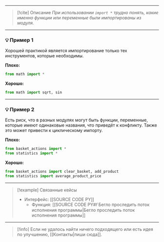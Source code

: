***

> [!cite] Описание
>_При использовании `import *` трудно понять, какие именно функции или переменные были импортированы из модуля._

***
### 💡 Пример 1
Хорошей практикой является импортирование только тех инструментов, которые необходимы.

**Плохо:**
```python
from math import *
```

**Хорошо:**
```python
from math import sqrt, sin
```

***
### 💡 Пример 2
Есть риск, что в разных модулях могут быть функции, переменные, которые имеют одинаковые названия, что приведёт к конфликту. Также это может привести к циклическому импорту.

**Плохо:**
```python
from basket_actions import *
from statistics import *
```

**Хорошо:**
```python
from basket_actions import clear_basket, add_product
from statistics import average_product_price
```

***

> [!example] Связанные кейсы
>- Интерфейс: [[SOURCE CODE PY]]
>	- Функция: [[SOURCE CODE PY#𝑓 Бегло проследить поток исполнения программы|Бегло проследить поток исполнения программы]]

***

> [!info]
> Если не удалось найти ничего подходящего или есть идея по улучшению, [[Контакты|пиши сюда]].
